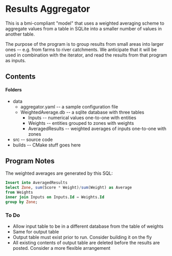 # Results Aggregator

This is a bmi-compliant "model" that uses a weighted averaging scheme to aggregate values from a table in SQLite into a smaller number of values in another table.

The purpose of the program is to group results from small areas into larger ones -- e.g. from farms to river catchments. We anticipate that it will be used in combination with the iterator, and read the results from that program as inputs.

## Contents

#### Folders

* data
  * aggregator.yaml -- a sample configuration file
  * WeightedAverage.db -- a sqlite database with three tables
    * Inputs -- numerical values one-to-one with entities
    * Weights -- entities grouped to zones with weights 
    * AveragedResults -- weighted averages of inputs one-to-one with zones
* src -- source code
* builds -- CMake stuff goes here

## Program Notes

The weighted averages are generated by this SQL:

```SQL
Insert into AveragedResults
Select Zone, sum(Score * Weight)/sum(Weight) as Average
from Weights
inner join Inputs on Inputs.Id = Weights.Id
group by Zone;
```

### To Do

* Allow input table to be in a different database from the table of weights
* Same for output table
* Output table must exist prior to run. Consider building it on the fly
* All existing contents of output table are deleted before the results are posted. Consider a more flexible arrangement
